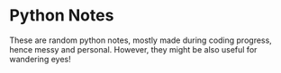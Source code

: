 # Python Notes 
      
These are random python notes, mostly made during coding progress, hence messy and personal. However, they might be also useful for wandering eyes! 


